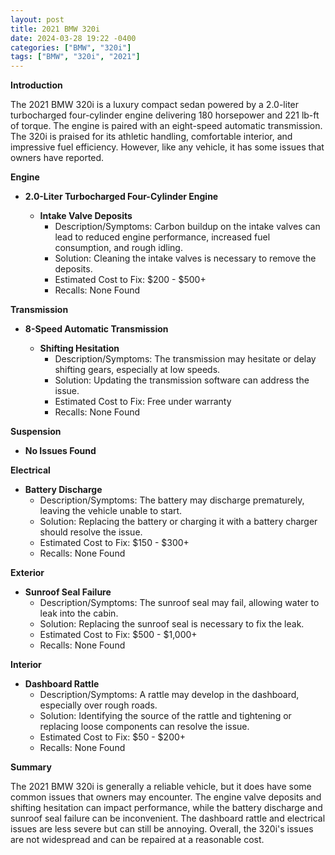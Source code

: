 ```yaml
---
layout: post
title: 2021 BMW 320i
date: 2024-03-28 19:22 -0400
categories: ["BMW", "320i"]
tags: ["BMW", "320i", "2021"]
---
```

**Introduction**

The 2021 BMW 320i is a luxury compact sedan powered by a 2.0-liter turbocharged four-cylinder engine delivering 180 horsepower and 221 lb-ft of torque. The engine is paired with an eight-speed automatic transmission. The 320i is praised for its athletic handling, comfortable interior, and impressive fuel efficiency. However, like any vehicle, it has some issues that owners have reported.

**Engine**

* **2.0-Liter Turbocharged Four-Cylinder Engine**

   * **Intake Valve Deposits**
     * Description/Symptoms: Carbon buildup on the intake valves can lead to reduced engine performance, increased fuel consumption, and rough idling.
     * Solution: Cleaning the intake valves is necessary to remove the deposits.
     * Estimated Cost to Fix: $200 - $500+
     * Recalls: None Found

**Transmission**

* **8-Speed Automatic Transmission**

   * **Shifting Hesitation**
     * Description/Symptoms: The transmission may hesitate or delay shifting gears, especially at low speeds.
     * Solution: Updating the transmission software can address the issue.
     * Estimated Cost to Fix: Free under warranty
     * Recalls: None Found

**Suspension**

* **No Issues Found**

**Electrical**

* **Battery Discharge**
     * Description/Symptoms: The battery may discharge prematurely, leaving the vehicle unable to start.
     * Solution: Replacing the battery or charging it with a battery charger should resolve the issue.
     * Estimated Cost to Fix: $150 - $300+
     * Recalls: None Found

**Exterior**

* **Sunroof Seal Failure**
     * Description/Symptoms: The sunroof seal may fail, allowing water to leak into the cabin.
     * Solution: Replacing the sunroof seal is necessary to fix the leak.
     * Estimated Cost to Fix: $500 - $1,000+
     * Recalls: None Found

**Interior**

* **Dashboard Rattle**
     * Description/Symptoms: A rattle may develop in the dashboard, especially over rough roads.
     * Solution: Identifying the source of the rattle and tightening or replacing loose components can resolve the issue.
     * Estimated Cost to Fix: $50 - $200+
     * Recalls: None Found

**Summary**

The 2021 BMW 320i is generally a reliable vehicle, but it does have some common issues that owners may encounter. The engine valve deposits and shifting hesitation can impact performance, while the battery discharge and sunroof seal failure can be inconvenient. The dashboard rattle and electrical issues are less severe but can still be annoying. Overall, the 320i's issues are not widespread and can be repaired at a reasonable cost.
